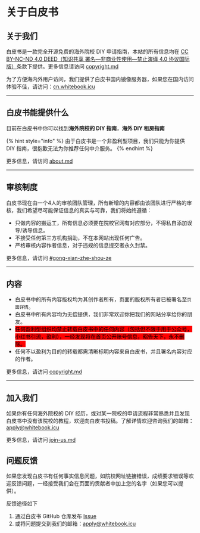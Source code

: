 # 关于白皮书

## 关于我们

白皮书是一款完全开源免费的海外院校 DIY 申请指南，本站的所有信息均在 [CC BY-NC-ND 4.0 DEED（知识共享 署名—非商业性使用—禁止演绎 4.0 协议国际版）](https://creativecommons.org/licenses/by-nc-nd/4.0/deed.zh-hans)条款下提供。更多信息请访问 [copyright.md](copyright.md "mention")

为了方便海内外用户访问，我们提供了白皮书国内镜像服务器，如果您在国内访问体验不佳，请访问：[cn.whitebook.icu](https://cn.whitebook.icu)

***

## 白皮书能提供什么

目前在白皮书中你可以找到**海外院校的 DIY 指南**，**海外 DIY 租房指南**

{% hint style="info" %}
由于白皮书是一个非盈利型项目，我们只能为你提供 DIY 指南，很抱歉无法为你推荐任何中介服务。
{% endhint %}

更多信息，请访问 [about.md](about.md "mention")

***

## 审核制度

白皮书现在由一个4人的审核团队管理，所有新增的内容都由该团队进行严格的审核，我们希望尽可能保证信息的真实与可靠，我们将始终遵循：

* 只做内容的搬运工，所有信息必须要在院校官网有对应部分，不得私自添加误导/诱导信息。
* 不接受任何第三方机构捐助，不在本网站出现任何广告。
* 严格审核内容作者信息，对于违规的信息提交者永久封禁。

更多信息，请访问 [#gong-xian-zhe-shou-ze](join-us.md#gong-xian-zhe-shou-ze "mention")

***

## 内容

* 白皮书中的所有内容版权均为其创作者所有，页面的版权所有者已被署名至`页面详情`。
* 白皮书中所有内容均为无偿提供，我们非常欢迎你把我们的网站分享给你的朋友。
* <mark style="background-color:red;">任何盈利型组织均禁止转载白皮书中的任何内容（包括但不限于用于公众号，小红书引流，盈利），一经发现将在首页公开账号信息，昭告天下，永不删除。</mark>
* 任何不以盈利为目的的转载都需清晰标明内容来自白皮书，并且署名内容对应的作者。

更多信息，请访问 [copyright.md](copyright.md "mention")

***

## 加入我们

如果你有任何海外院校的 DIY 经历，或对某一院校的申请流程非常熟悉并且发现白皮书中没有该院校的教程，欢迎向白皮书投稿。了解详情欢迎咨询我们的邮箱：[apply@whitebook.icu](mailto:apply@whitebook.icu)

更多信息，请访问 [join-us.md](join-us.md "mention")

## 问题反馈

如果您发现白皮书有任何事实信息问题，如院校网址链接错误，成绩要求错误等欢迎反馈问题，一经接受我们会在页面的贡献者中加上您的名字（如果您可以提供）。

反馈途径如下

1. 通过白皮书 GitHub 仓库发布 [Issue](https://github.com/ChesterZhao/WhiteBook/issues)
2. 或将问题提交到我们的邮箱：[apply@whitebook.icu](mailto:apply@whitebook.icu)
